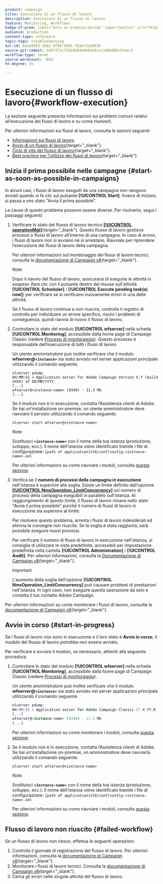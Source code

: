```yaml
---
product: campaign
title: Esecuzione di un flusso di lavoro
description: Esecuzione di un flusso di lavoro
feature: Monitoring, Workflows
badge-v7-prem: label="Solo on-premise/ibrido" type="Caution" url="https://experienceleague.adobe.com/docs/campaign-classic/using/installing-campaign-classic/architecture-and-hosting-models/hosting-models-lp/hosting-models.html?lang=it" tooltip="Applicabile solo alle distribuzioni on-premise e ibride"
audience: production
content-type: reference
topic-tags: troubleshooting
exl-id: b5aa5663-1902-4f50-9202-783e73a28838
source-git-commit: ad6f3f2cf242d28de9e6da5cec100e096c5cbec2
workflow-type: tm+mt
source-wordcount: '652'
ht-degree: 3%

---
```


# Esecuzione di un flusso di lavoro{#workflow-execution}



La sezione seguente presenta informazioni sui problemi comuni relativi all’esecuzione dei flussi di lavoro e su come risolverli.

Per ulteriori informazioni sui flussi di lavoro, consulta le sezioni seguenti:

* [Informazioni sui flussi di lavoro](../../workflow/using/about-workflows.md)
* [Avvio di un flusso di lavoro](https://experienceleague.adobe.com/docs/campaign/automation/workflows/executing-a-workflow/start-a-workflow.html?lang=it){target="_blank"}.
* [Ciclo di vita del flusso di lavoro](https://experienceleague.adobe.com/docs/campaign/automation/workflows/introduction/about-workflows.html?lang=it){target="_blank"}.
* [Best practice per l&#39;utilizzo dei flussi di lavoro](https://experienceleague.adobe.com/docs/campaign/automation/workflows/introduction/workflow-best-practices.html){target="_blank"}.

## Inizia il prima possibile nelle campagne {#start-as-soon-as-possible-in-campaigns}

In alcuni casi, i flussi di lavoro eseguiti da una campagna non vengono avviati quando si fa clic sul pulsante **[!UICONTROL Start]**. Invece di iniziare, si passa a uno stato &quot;Avvia il prima possibile&quot;.

Le cause di questo problema possono essere diverse. Per risolverlo, segui i passaggi seguenti:

1. Verificare lo stato del flusso di lavoro tecnico [**[!UICONTROL operationMgt]**](https://experienceleague.adobe.com/docs/campaign/automation/workflows/introduction/wf-type/technical-workflows.html){target="_blank"}. Questo flusso di lavoro gestisce processi o flussi di lavoro all’interno di una campagna. In caso di errore, i flussi di lavoro non si avviano né si arrestano. Riavviala per riprendere l’esecuzione dei flussi di lavoro della campagna.

   Per ulteriori informazioni sul monitoraggio dei flussi di lavoro tecnici, consulta la [documentazione di Campaign v8](https://experienceleague.adobe.com/docs/campaign/automation/workflows/monitoring-workflows/monitor-technical-workflows.html?lang=it){target="_blank"}.

   >[!NOTE]
   >
   >Dopo il riavvio del flusso di lavoro, assicurarsi di eseguire le attività in sospeso (fare clic con il pulsante destro del mouse sull&#39;attività **[!UICONTROL Scheduler]** / **[!UICONTROL Execute pending task(s) now]**) per verificare se si verificano nuovamente errori in una delle attività.

   Se il flusso di lavoro continua a non riuscire, controlla il registro di controllo per individuare un errore specifico, risolvi i problemi di conseguenza, quindi riavvia di nuovo il flusso di lavoro.

1. Controllare lo stato del modulo **[!UICONTROL wfserver]** nella scheda **[!UICONTROL Monitoring]**, accessibile dalla home page di Campaign Classic (vedere [Processi di monitoraggio](../../production/using/monitoring-processes.md)). Questo processo è responsabile dell’esecuzione di tutti i flussi di lavoro.

   Un utente amministratore può inoltre verificare che il modulo **wfserver@`<instance>`** sia stato avviato nel server applicazioni principale utilizzando il comando seguente.

   ```
   nlserver pdump
   HH:MM:SS > Application server for Adobe Campaign Version X.Y (build XXXX) of DD/MM/YYYY
   [...]
   wfserver@<instance-name> (9340) - 11.3 Mb
   [...]
   ```

   Se il modulo non è in esecuzione, contatta l’Assistenza clienti di Adobe. Se hai un’installazione on-premise, un utente amministratore deve riavviare il servizio utilizzando il comando seguente.

   ```
   nlserver start wfserver@<instance-name>
   ```

   >[!NOTE]
   >
   >Sostituisci **`<instance-name>`** con il nome della tua istanza (produzione, sviluppo, ecc.). Il nome dell’istanza viene identificato tramite i file di configurazione:
   >`[path of application]nl6/conf/config-<instance-name>.xml`

   Per ulteriori informazioni su come riavviare i moduli, consulta [questa sezione](../../production/using/usual-commands.md#module-launch-commands).

1. Verifica se il **numero di processi della campagna in esecuzione** nell&#39;istanza è superiore alla soglia. Esiste un limite definito dall&#39;opzione [**[!UICONTROL NmsOperation_LimitConcurrency]**](../../installation/using/configuring-campaign-options.md#campaign-e-workflow-management) sul numero di processi della campagna eseguibili in parallelo sull&#39;istanza. Al raggiungimento di questo limite, il flusso di lavoro rimane nello stato &quot;Avvia il prima possibile&quot; purché il numero di flussi di lavoro in esecuzione sia superiore al limite.

   Per risolvere questo problema, arresta i flussi di lavoro indesiderati ed elimina le consegne non riuscite. Se la soglia è stata raggiunta, sarà possibile eseguire nuovi processi.

   Per verificare il numero di flussi di lavoro in esecuzione nell&#39;istanza, si consiglia di utilizzare le viste predefinite, accessibili per impostazione predefinita nella cartella **[!UICONTROL Administration]** / **[!UICONTROL Audit]**. Per ulteriori informazioni, consulta la [Documentazione di Campaign v8](https://experienceleague.adobe.com/docs/campaign/automation/workflows/monitoring-workflows/monitor-workflow-execution.html){target="_blank"}.

   >[!IMPORTANT]
   >
   >L&#39;aumento della soglia dell&#39;opzione **[!UICONTROL NmsOperation_LimitConcurrency]** può causare problemi di prestazioni nell&#39;istanza. In ogni caso, non eseguire questa operazione da solo e contatta il tuo contatto Adobe Campaign.

Per ulteriori informazioni su come monitorare i flussi di lavoro, consulta la [documentazione di Campaign v8](https://experienceleague.adobe.com/docs/campaign/automation/workflows/monitoring-workflows/monitor-workflow-execution.html){target="_blank"}.

## Avvio in corso {#start-in-progress}

Se i flussi di lavoro non sono in esecuzione e il loro stato è **Avvio in corso**, il modulo del flusso di lavoro potrebbe non essere avviato.

Per verificare e avviare il modulo, se necessario, attieniti alla seguente procedura:

1. Controllare lo stato del modulo **[!UICONTROL wfserver]** nella scheda **[!UICONTROL Monitoring]**, accessibile dalla home page di Campaign Classic (vedere [Processi di monitoraggio](../../production/using/monitoring-processes.md)).

   Un utente amministratore può inoltre verificare che il modulo **wfserver@`<instance>`** sia stato avviato nel server applicazioni principale utilizzando il comando seguente.

   ```sql
   nlserver pdump
   HH:MM:SS > Application server for Adobe Campaign Classic (7.X YY.R build XXX@SHA1) of DD/MM/YYYY
   [...]
   wfserver@<instance-name> (9340) - 11.3 Mb
   [...]
   ```

   Per ulteriori informazioni su come monitorare i moduli, consulta [questa sezione](../../production/using/usual-commands.md#monitoring-commands-).

1. Se il modulo non è in esecuzione, contatta l’Assistenza clienti di Adobe. Se hai un’installazione on-premise, un amministratore deve riavviarla utilizzando il comando seguente.

   ```
   nlserver start wfserver@<instance-name>
   ```

   >[!NOTE]
   >
   >Sostituisci **`<instance-name>`** con il nome della tua istanza (produzione, sviluppo, ecc.). Il nome dell’istanza viene identificato tramite i file di configurazione:
   >`[path of application]nl6/conf/config-<instance-name>.xml`

   Per ulteriori informazioni su come riavviare i moduli, consulta [questa sezione](../../production/using/usual-commands.md#module-launch-commands).

## Flusso di lavoro non riuscito {#failed-workflow}

Se un flusso di lavoro non riesce, effettua le seguenti operazioni:

1. Controlla il giornale di registrazione del flusso di lavoro. Per ulteriori informazioni, consulta la [documentazione di Campaign v8](https://experienceleague.adobe.com/docs/campaign/automation/workflows/monitoring-workflows/monitor-workflow-execution.html){target="_blank"}.
1. Monitorare i flussi di lavoro tecnici. Consulta la [documentazione di Campaign v8](https://experienceleague.adobe.com/docs/campaign/automation/workflows/monitoring-workflows/monitor-technical-workflows.html?lang=it){target="_blank"}.
1. Cerca gli errori nelle singole attività del flusso di lavoro.
